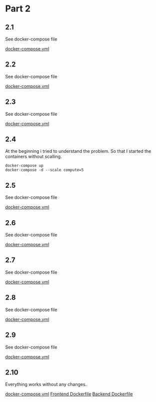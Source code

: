 # Part 2
## 2.1
See docker-compose file

[docker-compose.yml](https://github.com/Paddy3108/Training/blob/master/DevOps%20with%20Docker%202020/Part_2/1/docker-compose.yml)

## 2.2
See docker-compose file

[docker-compose.yml](https://github.com/Paddy3108/Training/blob/master/DevOps%20with%20Docker%202020/Part_2/2/docker-compose.yml)

## 2.3
See docker-compose file

[docker-compose.yml](https://github.com/Paddy3108/Training/blob/master/DevOps%20with%20Docker%202020/Part_2/3/docker-compose.yml)

## 2.4
At the beginning i tried to understand the problem. So that I started the containers without scalling.
```
docker-compose up 
docker-compose -d --scale compute=5
```

## 2.5
See docker-compose file

[docker-compose.yml](https://github.com/Paddy3108/Training/blob/master/DevOps%20with%20Docker%202020/Part_2/5/docker-compose.yml)

## 2.6
See docker-compose file

[docker-compose.yml](https://github.com/Paddy3108/Training/blob/master/DevOps%20with%20Docker%202020/Part_2/6/docker-compose.yml)

## 2.7
See docker-compose file

[docker-compose.yml](https://github.com/Paddy3108/Training/blob/master/DevOps%20with%20Docker%202020/Part_2/7/docker-compose.yml)

## 2.8
See docker-compose file

[docker-compose.yml](https://github.com/Paddy3108/Training/blob/master/DevOps%20with%20Docker%202020/Part_2/8/docker-compose.yml)

## 2.9
See docker-compose file

[docker-compose.yml](https://github.com/Paddy3108/Training/blob/master/DevOps%20with%20Docker%202020/Part_2/9/docker-compose.yml)

## 2.10
Everything works without any changes.

[docker-compose.yml](https://github.com/Paddy3108/Training/blob/tmaster/DevOps%20with%20Docker%202020/Part_2/9/docker-compose.yml) [Frontend Dockerfile](https://github.com/Paddy3108/Training/blob/master/DevOps%20with%20Docker%202020/Part_1/Dockerfile10) [Backend Dockerfile](https://github.com/Paddy3108/Training/blob/master/DevOps%20with%20Docker%202020/Part_1/Dockerfile11)